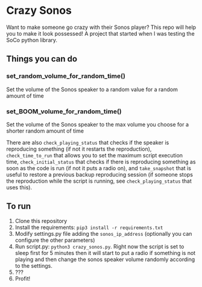 # Crazy Sonos
Want to make someone go crazy with their Sonos player? This repo will help you to make it look possessed!
A project that started when I was testing the SoCo python library.

## Things you can do

### set_random_volume_for_random_time()
Set the volume of the Sonos speaker to a random value for a random amount of time

### set_BOOM_volume_for_random_time()
Set the volume of the Sonos speaker to the max volume you choose for a shorter random amount of time

There are also ```check_playing_status``` that checks if the speaker is reproducing something (if not it restarts the reproduction), ```check_time_to_run``` that allows you to set the maximum script execution time, ```check_initial_status``` that checks if there is reproducing something as soon as the code is run (if not it puts a radio on), and ```take_snapshot``` that is useful to restore a previous backup reproducing session (if someone stops the reproduction while the script is running, see ```check_playing_status``` that uses this).

## To run

1. Clone this repository
2. Install the requirements: ```pip3 install -r requirements.txt```
3. Modify settings.py file adding the ```sonos_ip_address``` (optionally you can configure the other parameters)
4. Run script.py: ```python3 crazy_sonos.py```. Right now the script is set to sleep first for 5 minutes then it will start to put a radio if something is not playing and then change the sonos speaker volume randomly according to the settings.
5. ???
6. Profit!
